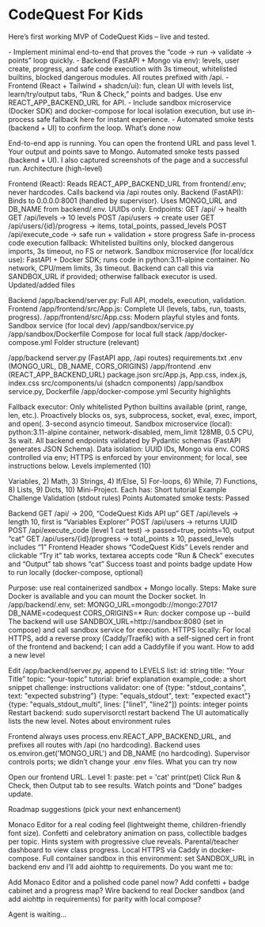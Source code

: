 # CodeQuest For Kids

Here’s first working MVP of CodeQuest Kids – live and tested.

<Plan> - Implement minimal end-to-end that proves the “code → run → validate → points” loop quickly. - Backend (FastAPI + Mongo via env): levels, user create, progress, and safe code execution with 3s timeout, whitelisted builtins, blocked dangerous modules. All routes prefixed with /api. - Frontend (React + Tailwind + shadcn/ui): fun, clean UI with levels list, learn/try/output tabs, “Run & Check,” points and badges. Use env REACT_APP_BACKEND_URL for API. - Include sandbox microservice (Docker SDK) and docker-compose for local isolation execution, but use in-process safe fallback here for instant experience. - Automated smoke tests (backend + UI) to confirm the loop. </Plan>
What’s done now

End-to-end app is running. You can open the frontend URL and pass level 1. Your output and points save to Mongo.
Automated smoke tests passed (backend + UI). I also captured screenshots of the page and a successful run.
Architecture (high-level)

Frontend (React):
Reads REACT_APP_BACKEND_URL from frontend/.env; never hardcodes.
Calls backend via /api routes only.
Backend (FastAPI):
Binds to 0.0.0.0:8001 (handled by supervisor).
Uses MONGO_URL and DB_NAME from backend/.env. UUIDs only.
Endpoints:
GET /api/ → health
GET /api/levels → 10 levels
POST /api/users → create user
GET /api/users/{id}/progress → items, total_points, passed_levels
POST /api/execute_code → safe run + validation + store progress
Safe in-process code execution fallback:
Whitelisted builtins only, blocked dangerous imports, 3s timeout, no FS or network.
Sandbox microservice (for local/dcx use):
FastAPI + Docker SDK; runs code in python:3.11-alpine container.
No network, CPU/mem limits, 3s timeout.
Backend can call this via SANDBOX_URL if provided; otherwise fallback executor is used.
Updated/added files

Backend
/app/backend/server.py: Full API, models, execution, validation.
Frontend
/app/frontend/src/App.js: Complete UI (levels, tabs, run, toasts, progress).
/app/frontend/src/App.css: Modern playful styles and fonts.
Sandbox service (for local dev)
/app/sandbox/service.py
/app/sandbox/Dockerfile
Compose for local full stack
/app/docker-compose.yml
Folder structure (relevant)

/app/backend
server.py (FastAPI app, /api routes)
requirements.txt
.env (MONGO_URL, DB_NAME, CORS_ORIGINS)
/app/frontend
.env (REACT_APP_BACKEND_URL)
package.json
src/App.js, App.css, index.js, index.css
src/components/ui (shadcn components)
/app/sandbox
service.py, Dockerfile
/app/docker-compose.yml
Security highlights

Fallback executor:
Only whitelisted Python builtins available (print, range, len, etc.).
Proactively blocks os, sys, subprocess, socket, eval, exec, import, and open(.
3-second asyncio timeout.
Sandbox microservice (local):
python:3.11-alpine container, network-disabled, mem_limit 128MB, 0.5 CPU, 3s wait.
All backend endpoints validated by Pydantic schemas (FastAPI generates JSON Schema).
Data isolation: UUID IDs, Mongo via env.
CORS controlled via env; HTTPS is enforced by your environment; for local, see instructions below.
Levels implemented (10)

Variables, 2) Math, 3) Strings, 4) If/Else, 5) For-loops, 6) While, 7) Functions, 8) Lists, 9) Dicts, 10) Mini-Project. Each has:
Short tutorial
Example
Challenge
Validation (stdout rules)
Points
Automated smoke tests: Passed

Backend
GET /api/ → 200, “CodeQuest Kids API up”
GET /api/levels → length 10, first is “Variables Explorer”
POST /api/users → returns UUID
POST /api/execute_code (level 1 cat test) → passed=true, points=10, output “cat”
GET /api/users/{id}/progress → total_points ≥ 10, passed_levels includes “1”
Frontend
Header shows “CodeQuest Kids”
Levels render and clickable
“Try it” tab works, textarea accepts code
“Run & Check” executes and “Output” tab shows “cat”
Success toast and points badge update
How to run locally (docker-compose, optional)

Purpose: use real containerized sandbox + Mongo locally.
Steps:
Make sure Docker is available and you can mount the Docker socket.
In /app/backend/.env, set:
MONGO_URL=mongodb://mongo:27017
DB_NAME=codequest
CORS_ORIGINS=*
Run:
docker compose up --build
The backend will use SANDBOX_URL=http://sandbox:8080 (set in compose) and call sandbox service for execution.
HTTPS locally:
For local HTTPS, add a reverse proxy (Caddy/Traefik) with a self-signed cert in front of the frontend and backend; I can add a Caddyfile if you want.
How to add a new level

Edit /app/backend/server.py, append to LEVELS list:
id: string
title: “Your Title”
topic: “your-topic”
tutorial: brief explanation
example_code: a short snippet
challenge: instructions
validator: one of
{type: "stdout_contains", text: "expected substring"}
{type: "equals_stdout", text: "expected exact"}
{type: "equals_stdout_multi", lines: ["line1", "line2"]}
points: integer points
Restart backend: sudo supervisorctl restart backend
The UI automatically lists the new level.
Notes about environment rules

Frontend always uses process.env.REACT_APP_BACKEND_URL, and prefixes all routes with /api (no hardcoding).
Backend uses os.environ.get('MONGO_URL') and DB_NAME (no hardcoding).
Supervisor controls ports; we didn’t change your .env files.
What you can try now

Open our frontend URL.
Level 1: paste: pet = 'cat' print(pet)
Click Run & Check, then Output tab to see results.
Watch points and “Done” badges update.

Roadmap suggestions (pick your next enhancement)

Monaco Editor for a real coding feel (lightweight theme, children-friendly font size).
Confetti and celebratory animation on pass, collectible badges per topic.
Hints system with progressive clue reveals.
Parental/teacher dashboard to view class progress.
Local HTTPS via Caddy in docker-compose.
Full container sandbox in this environment: set SANDBOX_URL in backend env and I’ll add aiohttp to requirements.
Do you want me to:

Add Monaco Editor and a polished code panel now?
Add confetti + badge cabinet and a progress map?
Wire backend to real Docker sandbox (and add aiohttp in requirements) for parity with local compose?

Agent is waiting...

